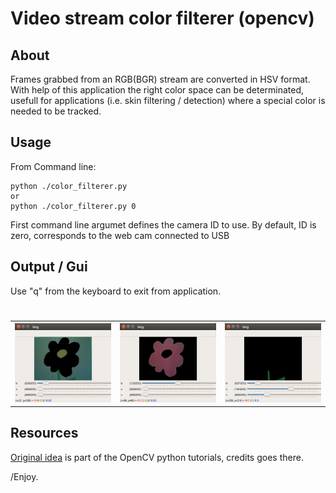 # Video stream color filterer (opencv)


## About

Frames grabbed from an RGB(BGR) stream are converted in HSV format. With help of this application the right color space can be determinated, usefull for applications (i.e. skin filtering / detection) where a special color is needed to be tracked.

## Usage

From Command line:
```
python ./color_filterer.py
or 
python ./color_filterer.py 0
```
First command line argumet defines the camera ID to use. By default, ID is zero, corresponds to the web cam connected to USB

## Output / Gui
Use "q" from the keyboard to exit from application.
<table>
<h1 align="left">
<tr>
  <th>
  <a name="flower" href=""><img src="./images/flower.png" alt="400" width="400"></a>
  </th>
  <th>
  <a name="red part" href=""><img src="./images/red.png" alt="400" width="400"></a>
  </th>
  <th>
  <a name="green part" href=""><img src="./images/green.png" alt="400" width="400"></a>
  </th>
</tr>
</h1>
</table>


## Resources

[Original idea](https://opencv-python-tutroals.readthedocs.io/en/latest/py_tutorials/py_imgproc/py_colorspaces/py_colorspaces.html#converting-colorspaces) is part of the OpenCV python tutorials, credits goes there.

/Enjoy.
